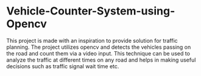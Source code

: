 # Vehicle-Counter-System-using-Opencv
This project is made with an inspiration to provide solution for traffic planning. The project utilizes opencv and detects the vehicles passing on the road and count them via a video input. This technique can be used to analyze the traffic at different times on any road and helps in making useful decisions such as traffic signal wait time etc. 
